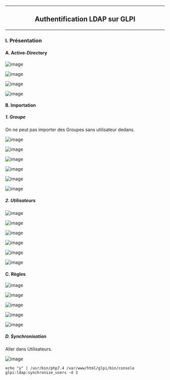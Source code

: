 ---------------------------------------------------------------------------------------------------------------------------------------------------------------------------------------------------------------------------------------------------
## <p align='center'> Authentification LDAP sur GLPI </p>


---------------------------------------------------------------------------------------------------------------------------------------------------------------------------------------------------------------------------------------------------
### I. Présentation
#### A. Active-Directory
![image](https://github.com/Drthrax74/Linux/assets/35907/01974072-fb8e-464f-9d44-220cb73a987a)

![image](https://github.com/Drthrax74/Linux/assets/35907/aa194b59-c54c-4d99-ac07-6b10db55b5ab)

![image](https://github.com/Drthrax74/Linux/assets/35907/624080ac-d69d-4aea-8826-07185ff8bd4c)

![image](https://github.com/Drthrax74/Linux/assets/35907/6fc107d3-6b0a-4f97-9c13-a47ced6412ee)

#### B. Importation
##### 1. Groupe
On ne peut pas importer des Groupes sans utilisateur dedans.

![image](https://github.com/Drthrax74/Linux/assets/35907/fda24f15-9723-4e91-bb9e-010e0c993f61)

![image](https://github.com/Drthrax74/Linux/assets/35907/ccea6501-369d-490c-b46c-621c40f8e211)

![image](https://github.com/Drthrax74/Linux/assets/35907/f2f4665f-97b1-4c69-ac19-cef70de37591)

![image](https://github.com/Drthrax74/Linux/assets/35907/a6559a4f-be9d-4d3f-83c3-da343174396b)

![image](https://github.com/Drthrax74/Linux/assets/35907/c6917850-848d-4e5f-90ce-11f8428ade41)

![image](https://github.com/Drthrax74/Linux/assets/35907/9fa81c6c-671a-44a1-be1e-cbaaac4dc32b)

##### 2. Utilisateurs
![image](https://github.com/Drthrax74/Linux/assets/35907/68961de1-1d1c-4763-bc55-75d7bde8a589)

![image](https://github.com/Drthrax74/Linux/assets/35907/ff0ed860-58e5-4bbc-8dba-0c7bf9c201ff)

![image](https://github.com/Drthrax74/Linux/assets/35907/594c2be4-94b1-4a35-b8aa-56c0bc6fe1a6)

![image](https://github.com/Drthrax74/Linux/assets/35907/ba9ba6b8-3104-48a4-b250-558364ce51d4)

![image](https://github.com/Drthrax74/Linux/assets/35907/b979b2c1-010b-48bc-a32e-86850abea207)

![image](https://github.com/Drthrax74/Linux/assets/35907/4d1afd9c-6ddd-496b-9215-d3f05b3eb254)

#### C. Règles
![image](https://github.com/Drthrax74/Linux/assets/35907/c3811f32-6f4a-40fe-9b56-181f6caf31b8)

![image](https://github.com/Drthrax74/Linux/assets/35907/942b2333-1c46-41c1-ac22-ff1f3bf4f655)

![image](https://github.com/Drthrax74/Linux/assets/35907/991b0802-3f26-485e-a176-c726262aaf88)

![image](https://github.com/Drthrax74/Linux/assets/35907/564ce452-05ba-4a61-8221-2c237f0ed60f)

![image](https://github.com/Drthrax74/Linux/assets/35907/5751b9c1-e3d5-4364-963a-51b36c61c881)

##### D. Synchronisation
Aller dans Utilisateurs.

![image](https://github.com/Drthrax74/Linux/assets/35907/32accbb9-e1dc-44e2-96c8-2b4512769141)


```
echo "y" | /usr/bin/php7.4 /var/www/html/glpi/bin/console  glpi:ldap:synchronize_users -d 3
```
